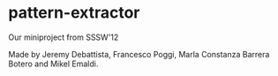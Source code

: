 pattern-extractor
=================

Our miniproject from SSSW'12

Made by Jeremy Debattista, Francesco Poggi, Marla Constanza Barrera Botero and Mikel Emaldi.